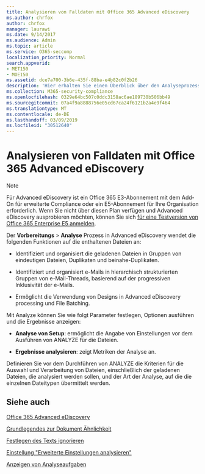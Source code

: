 ```yaml
---
title: Analysieren von Falldaten mit Office 365 Advanced eDiscovery
ms.author: chrfox
author: chrfox
manager: laurawi
ms.date: 9/14/2017
ms.audience: Admin
ms.topic: article
ms.service: O365-seccomp
localization_priority: Normal
search.appverid:
- MET150
- MOE150
ms.assetid: dce7a700-3b6e-435f-88ba-e4b82c0f2b26
description: 'Hier erhalten Sie einen Überblick über den Analyseprozess, mit dem Sie Parameter festlegen, Optionen ausführen und Ergebnisse anzeigen können, in Office 365 Advanced eDiscovery. '
ms.collection: M365-security-compliance
ms.openlocfilehash: 0329e64bc507c0ddc3158ac6ae189730b506bb49
ms.sourcegitcommit: 07a4f9a8888756e05cd67ca24f6121b2a4e9f464
ms.translationtype: MT
ms.contentlocale: de-DE
ms.lasthandoff: 03/09/2019
ms.locfileid: "30512640"
---
```

# <a name="analyze-case-data-with-office-365-advanced-ediscovery"></a>Analysieren von Falldaten mit Office 365 Advanced eDiscovery

> [!NOTE]
> Für Advanced eDiscovery ist ein Office 365 E3-Abonnement mit dem Add-On für erweiterte Compliance oder ein E5-Abonnement für Ihre Organisation erforderlich. Wenn Sie nicht über diesen Plan verfügen und Advanced eDiscovery ausprobieren möchten, können Sie sich [für eine Testversion von Office 365 Enterprise E5 anmelden](https://go.microsoft.com/fwlink/p/?LinkID=698279). 
  
Der **Vorbereitungs** \> **Analyse** Prozess in Advanced eDiscovery wendet die folgenden Funktionen auf die enthaltenen Dateien an: 
  
- Identifiziert und organisiert die geladenen Dateien in Gruppen von eindeutigen Dateien, Duplikaten und beinahe-Duplikaten.
    
- Identifiziert und organisiert e-Mails in hierarchisch strukturierten Gruppen von e-Mail-Threads, basierend auf der progressiven Inklusivität der e-Mails.
    
- Ermöglicht die Verwendung von Designs in Advanced eDiscovery processing und File Batching.
    
 Mit Analyze können Sie wie folgt Parameter festlegen, Optionen ausführen und die Ergebnisse anzeigen: 
  
- **Analyse von Setup**: ermöglicht die Angabe von Einstellungen vor dem Ausführen von ANALYZE für die Dateien.
    
- **Ergebnisse analysieren**: zeigt Metriken der Analyse an. 
    
Definieren Sie vor dem Durchführen von ANALYZE die Kriterien für die Auswahl und Verarbeitung von Dateien, einschließlich der geladenen Dateien, die analysiert werden sollen, und der Art der Analyse, auf die die einzelnen Dateitypen übermittelt werden. 
  
## <a name="see-also"></a>Siehe auch

[Office 365 Advanced eDiscovery](office-365-advanced-ediscovery.md)
  
[Grundlegendes zur Dokument Ähnlichkeit](understand-document-similarity-in-advanced-ediscovery.md)
  
[Festlegen des Texts ignorieren](set-ignore-text-in-advanced-ediscovery.md)
  
[Einstellung "Erweiterte Einstellungen analysieren"](set-analyze-advanced-settings-in-advanced-ediscovery.md)
  
[Anzeigen von Analyseaufgaben](view-analyze-results-in-advanced-ediscovery.md)


